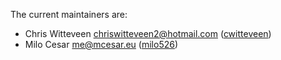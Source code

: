 The current maintainers are:

- Chris Witteveen <chriswitteveen2@hotmail.com> ([cwitteveen](http://github.com/cwitteveen))
- Milo Cesar <me@mcesar.eu> ([milo526](http://github.com/milo526))
